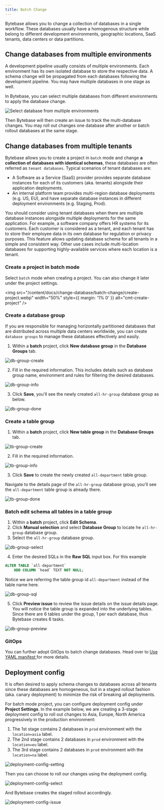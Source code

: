 ```yaml
---
title: Batch Change
---
```


<TutorialBlock url="/docs/tutorials/batch-change-with-database-group" title="Batch Change with Database Group" />

Bytebase allows you to change a collection of databases in a single workflow. These databases usually have a homogenous structure while belong to different development environments, geographic locations, SaaS tenants, data centers or data partitions.

## Change databases from multiple environments

A development pipeline usually consists of multiple environments.
Each environment has its own isolated database to store the respective data. A schema change will be propagated from each databases following the development pipeline. You may have multiple databases in one stage as well.

In Bytebase, you can select multiple databases from different environments to apply the database change.

![Select database from multiple environments](/content/docs/change-database/batch-change/multi-environment-database-select.webp)

Then Bytebase will then create an issue to track the multi-database changes. You may roll out changes one database after another or batch rollout databases at the same stage.

## Change databases from multiple tenants

<PricingPlanBlock feature_name='BATCH_CHANGE' />

Bytebase allows you to create a project in `batch` mode and change **a collection of databases with identical schemas**, these databases are often referred as `tenant databases`. Typical scenarios of tenant databases are:

- A Software as a Service (SaaS) provider provides separate database instances for each of its customers (aka. tenants) alongside their application deployments.
- An internal platform team provides multi-region database deployments (e.g. US, EU), and have separate database instances in different deployment environments (e.g. Staging, Prod).

You should consider using tenant databases when there are multiple database instances alongside multiple deployments for the same application. For example, a software company offers HR systems for its customers. Each customer is considered as a tenant, and each tenant has to store their employee data in its own database for regulation or privacy purposes. This feature allows updating database schema for all tenants in a simple and consistent way. Other use cases include multi-location databases for supporting highly-available services where each location is a tenant.

### Create a project in batch mode

Select `batch` mode when creating a project. You can also change it later under the project settings.

<img src="/content/docs/change-database/batch-change/create-project.webp" width="50%" style={{ margin: '1% 0' }} alt="cmt-create-project" />

### Create a database group

If you are responsible for managing horizontally partitioned databases that are distributed across multiple data centers worldwide, you can create `database groups` to manage these databases effectively and easily.

1. Within a **batch** project, click **New database group** in the **Database Groups** tab.

![db-group-create](/content/docs/change-database/batch-change/db-group-create.webp)

2. Fill in the required information. This includes details such as database group name, environment and rules for filtering the desired databases.

![db-group-info](/content/docs/change-database/batch-change/db-group-info.webp)

3. Click **Save**, you'll see the newly created `all-hr-group` database group as below.

![db-group-done](/content/docs/change-database/batch-change/db-group-done.webp)

### Create a table group

1. Within a **batch** project, click **New table group** in the **Database Groups** tab.

![tb-group-create](/content/docs/change-database/batch-change/tb-group-create.webp)

2. Fill in the required information.

![tb-group-info](/content/docs/change-database/batch-change/tb-group-info.webp)

3. Click **Save** to create the newly created `all-department` table group.

Navigate to the details page of the `all-hr-group` database group, you'll see the `all-department` table group is already there.

![tb-group-done](/content/docs/change-database/batch-change/tb-group-done.webp)

### Batch edit schema all tables in a table group

1. Within a **batch** project, click **Edit Schema**.
2. Click **Manual selection** and select **Database Group** to locate he `all-hr-group` database group.
3. Select the `all-hr-group` database group.

![db-group-select](/content/docs/change-database/batch-change/db-group-select.webp)

4. Enter the desired SQLs in the **Raw SQL** input box. For this example

```sql
ALTER TABLE `all-department`
    ADD COLUMN `head` TEXT NOT NULL;
```

Notice we are referring the table group id `all-department` instead of the table name here.

![db-group-sql](/content/docs/change-database/batch-change/db-group-sql.webp)

5. Click **Preview issue** to review the issue details on the issue details page. You will notice the table group is expanded into the underlying tables. Since there are 6 tables under the group, 1 per each database, thus Bytebase creates 6 tasks.

![db-group-preview](/content/docs/change-database/batch-change/db-group-preview.webp)

### GitOps

You can further adopt GitOps to batch change databases. Head over to [Use YAML manifest
](/docs/vcs-integration/manifest) for more details.

## Deployment config

<PricingPlanBlock feature_name='BATCH_CHANGE' />

It is often desired to apply schema changes to databases across all tenants since these databases are homogeneous, but in a staged rollout fashion (aka. canary deployment) to minimize the risk of breaking all deployments.

For batch mode project, you can configure deployment config under **Project Settings**. In the example below, we are creating
a 3-stage deployment config to roll out changes to Asia, Europe, North America progressively in the production environment:

1. The 1st stage contains 2 databases in `prod` environment with the `location=asia` label.
2. The 2nd stage contains 2 databases in `prod` environment with the `location=eu` label.
3. The 3rd stage contains 2 databases in `prod` environment with the `location=na` label.

![deployment-config-setting](/content/docs/change-database/batch-change/deployment-config-setting.webp)

Then you can choose to roll our changes using the deployment config.

![deployment-config-select](/content/docs/change-database/batch-change/deployment-config-select.webp)

And Bytebase creates the staged rollout accordingly.

![deployment-config-issue](/content/docs/change-database/batch-change/deployment-config-issue.webp)
